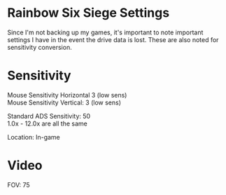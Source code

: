 # Rainbow Six Siege Settings
Since I'm not backing up my games, it's important to note important settings I have in the event the drive data is lost. These are also noted for sensitivity conversion.


# Sensitivity
Mouse Sensitivity Horizontal 3 (low sens)    
Mouse Sensitivity Vertical: 3 (low sens)  

Standard ADS Sensitivity: 50   
1.0x - 12.0x are all the same

Location: In-game

# Video  
FOV: 75     

